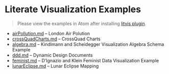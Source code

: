 # Literate Visualization Examples

> Please view the examples in Atom after installing [litvis plugin](https://github.com/gicentre/markdown-preview-enhanced-with-litvis#atom-markdown-preview-enhanced-with-litvis).

* [airPollution.md](airPollution.md) – London Air Polution
* [crossQuadCharts.md](crossQuadCharts.md) – CrossQuad Charts
* [algebra.md](algebra.md) – Kindlmann and Scheidegger Visualization Algebra Schema Example
* [ddd.md](ddd.md) – Dynamic Design Documents
* [feminist.md](feminist.md) – D’Ignazio and Klein Feminist Data Visualization Example
* [lunarEclipse.md](lunarEclipse.md) – Lunar Eclipse Mapping
